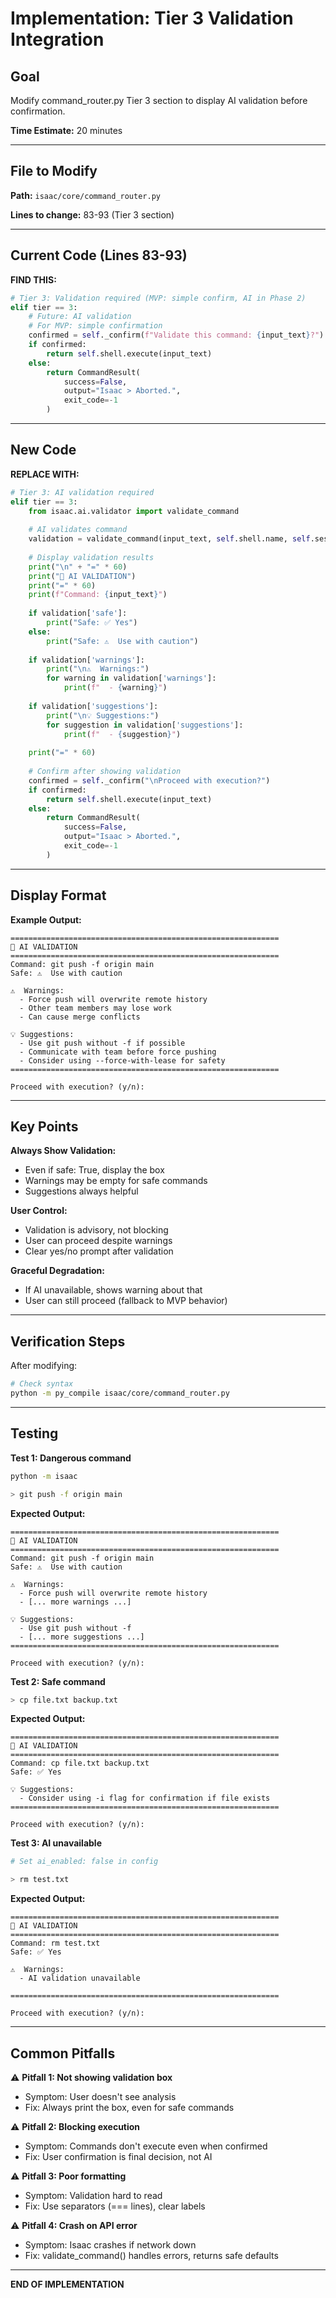 # Implementation: Tier 3 Validation Integration

## Goal
Modify command_router.py Tier 3 section to display AI validation before confirmation.

**Time Estimate:** 20 minutes

---

## File to Modify

**Path:** `isaac/core/command_router.py`

**Lines to change:** 83-93 (Tier 3 section)

---

## Current Code (Lines 83-93)

**FIND THIS:**
```python
# Tier 3: Validation required (MVP: simple confirm, AI in Phase 2)
elif tier == 3:
    # Future: AI validation
    # For MVP: simple confirmation
    confirmed = self._confirm(f"Validate this command: {input_text}?")
    if confirmed:
        return self.shell.execute(input_text)
    else:
        return CommandResult(
            success=False,
            output="Isaac > Aborted.",
            exit_code=-1
        )
```

---

## New Code

**REPLACE WITH:**
```python
# Tier 3: AI validation required
elif tier == 3:
    from isaac.ai.validator import validate_command
    
    # AI validates command
    validation = validate_command(input_text, self.shell.name, self.session.config)
    
    # Display validation results
    print("\n" + "=" * 60)
    print("🤖 AI VALIDATION")
    print("=" * 60)
    print(f"Command: {input_text}")
    
    if validation['safe']:
        print("Safe: ✅ Yes")
    else:
        print("Safe: ⚠️  Use with caution")
    
    if validation['warnings']:
        print("\n⚠️  Warnings:")
        for warning in validation['warnings']:
            print(f"  - {warning}")
    
    if validation['suggestions']:
        print("\n💡 Suggestions:")
        for suggestion in validation['suggestions']:
            print(f"  - {suggestion}")
    
    print("=" * 60)
    
    # Confirm after showing validation
    confirmed = self._confirm("\nProceed with execution?")
    if confirmed:
        return self.shell.execute(input_text)
    else:
        return CommandResult(
            success=False,
            output="Isaac > Aborted.",
            exit_code=-1
        )
```

---

## Display Format

**Example Output:**
```
============================================================
🤖 AI VALIDATION
============================================================
Command: git push -f origin main
Safe: ⚠️  Use with caution

⚠️  Warnings:
  - Force push will overwrite remote history
  - Other team members may lose work
  - Can cause merge conflicts

💡 Suggestions:
  - Use git push without -f if possible
  - Communicate with team before force pushing
  - Consider using --force-with-lease for safety
============================================================

Proceed with execution? (y/n):
```

---

## Key Points

**Always Show Validation:**
- Even if safe: True, display the box
- Warnings may be empty for safe commands
- Suggestions always helpful

**User Control:**
- Validation is advisory, not blocking
- User can proceed despite warnings
- Clear yes/no prompt after validation

**Graceful Degradation:**
- If AI unavailable, shows warning about that
- User can still proceed (fallback to MVP behavior)

---

## Verification Steps

After modifying:

```bash
# Check syntax
python -m py_compile isaac/core/command_router.py
```

---

## Testing

**Test 1: Dangerous command**
```bash
python -m isaac

> git push -f origin main
```

**Expected Output:**
```
============================================================
🤖 AI VALIDATION
============================================================
Command: git push -f origin main
Safe: ⚠️  Use with caution

⚠️  Warnings:
  - Force push will overwrite remote history
  - [... more warnings ...]

💡 Suggestions:
  - Use git push without -f
  - [... more suggestions ...]
============================================================

Proceed with execution? (y/n):
```

**Test 2: Safe command**
```bash
> cp file.txt backup.txt
```

**Expected Output:**
```
============================================================
🤖 AI VALIDATION
============================================================
Command: cp file.txt backup.txt
Safe: ✅ Yes

💡 Suggestions:
  - Consider using -i flag for confirmation if file exists
============================================================

Proceed with execution? (y/n):
```

**Test 3: AI unavailable**
```bash
# Set ai_enabled: false in config

> rm test.txt
```

**Expected Output:**
```
============================================================
🤖 AI VALIDATION
============================================================
Command: rm test.txt
Safe: ✅ Yes

⚠️  Warnings:
  - AI validation unavailable

============================================================

Proceed with execution? (y/n):
```

---

## Common Pitfalls

⚠️ **Pitfall 1: Not showing validation box**
- Symptom: User doesn't see analysis
- Fix: Always print the box, even for safe commands

⚠️ **Pitfall 2: Blocking execution**
- Symptom: Commands don't execute even when confirmed
- Fix: User confirmation is final decision, not AI

⚠️ **Pitfall 3: Poor formatting**
- Symptom: Validation hard to read
- Fix: Use separators (=== lines), clear labels

⚠️ **Pitfall 4: Crash on API error**
- Symptom: Isaac crashes if network down
- Fix: validate_command() handles errors, returns safe defaults

---

**END OF IMPLEMENTATION**
